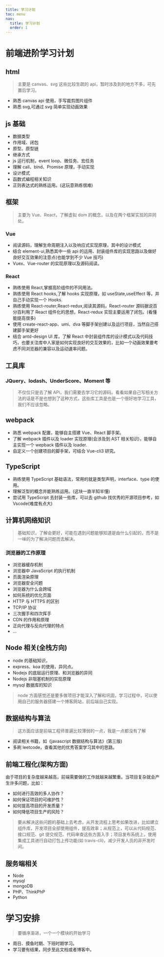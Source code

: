 ```yaml
---
title: 学习计划
toc: menu
nav:
  title: 学习计划
  order: 1
---
```


# 前端进阶学习计划

## html

> 主要是 canvas、svg 这些比较生疏的 api，暂时涉及到的地方不多，可先置后学习。

- 熟悉 canvas api 使用，手写裁剪图片组件
- 熟悉 svg,可通过 svg 简单实现动画效果

## js 基础

- 数据类型
- 作用域、闭包
- 原型、原型链
- 继承方式
- js 运行机制，event loop、微任务、宏任务
- 理解 call、bind、Promise 原理，手动实现
- 设计模式
- 函数式编程相关知识
- 正则表达式的熟练运用。(这玩意熟练很难)

## 框架

> 主要为 Vue、React，了解虚拟 dom 的概念，以及在两个框架实现的异同处。

### Vue

- 阅读源码，理解生命周期注入以及响应式实现原理，其中的设计模式
- 结合 element-ui,熟悉其中一些 api 的运用、封装组件库的实现思路以及做好良好交互效果的注意点(也能学到不少 Vue 技巧)
- Vuex、Vue-router 的实现原理以及源码阅读。

### React

- 熟练使用 React,掌握高阶组件的不同用法。
- 熟练使用 React hooks,了解 hooks 实现原理，如 useState,useEffect 等，并自己手动实现一个 Hooks.
- 熟练使用 React-router,React-redux,阅读其源码，React-router 源码据说百分百利用了 React 组件化的思想，React-redux 实现主要运用了闭包。(看懂能提高很多)
- 使用 create-react-app、umi、dva 等脚手架创建以及运行项目，当然自己搭建脚手架更好
- 结合 antd-design UI 库，了解 React 中封装组件库的设计模式以及代码技巧，也要关注库中人家是如何实现良好的交互效果的，比如一个动画效果要考虑不同浏览器的兼容以及运动速率问题。

## 工具库

### JQuery、lodash、UnderScore、Moment 等

> 不仅仅只是去了解 API，我们需要去学习它的源码。看看如果自己写相关方法的话是不是也想到了这种方式，这些库工具是也是一个很好地学习工具，我们不应该忽略。

## webpack

- 熟悉 webpack 配置，能够自主搭建 Vue、React 脚手架。
- 了解 webpack 插件以及 loader 实现原理(会涉及到 AST 相关知识)，能够自主实现一个 wepback 插件以及 loader.
- 自定义一个创建项目的脚手架，可结合 Vue-cli3 研究。

## TypeScript

- 熟练使用 TypeScript 基础语法，常用的就是类型声明，interface、type 的使用。
- 理解泛型的概念并能熟练运用。(这块一直半知半懂)
- 尝试用 TypeScript 去封装一些库，可以去 github 找优秀的开源项目参考，如 Vscode(难度有点大)

## 计算机网络知识

> 基础知识，了解会更好，可能在遇到问题能够知道是由什么引起的，而不是一味的为了解决问题而去解决。

### 浏览器的工作原理

- 浏览器缓存机制
- 浏览器中 JavaScript 的执行机制
- 页面渲染原理
- 浏览器安全问题
- 浏览器为什么会跨域
- 如何系统的优化页面
- HTTP 与 HTTPS 的区别
- TCP/IP 协议
- 三次握手和四次挥手
- CDN 的作用和原理
- 正向代理与反向代理的特点
- ...

## Node 相关(全栈方向)

- node 的基础知识，
- express、koa 的使用，异同点。
- Nodejs 的底层运行原理、和浏览器的异同
- Nodejs 非阻塞机制的实现原理
- mysql 数据库的知识

> node 方面感觉还是要多做项目才能深入了解和巩固，学习过程中，可以使用自己的服务器搭建一个博客网站，前后端自己实现。

## 数据结构与算法

> 这方面应该是前端工程师普遍比较薄弱的一点，我是一点都没有了解

- 阅读相关书籍，如《javascript 数据结构与算法》(第三版)
- 多刷 leetcode，查看其他的优秀答案学习其中的思路。

## 前端工程化(架构方面)

由于项目的复杂度越来越高，前端需要做的工作就越来越繁重。当项目复杂就会产生许多问题，比如：

- 如何进行高效的多人协作？
- 如何保证项目的可维护性？
- 如何提高项目的开发质量？
- 如何降低项目生产的风险？

> 要从解决这些问题的基础上去考虑，从开发流程上思考如果改进，比如建立组件库，开发项目全部使用组件，提高效率；从规范上，可以从代码规范、接口规范、git 提交规范、代码审查这些方面入手；项目发布系统上，使用集成工具进行自动打包上传功能(如 travis-cli)，减少开发人员的非开发时间。

## 服务端相关
+ Node
+ mysql
+ mongoDB
+ PHP、ThinkPhP
+ Python

# 学习安排

> 要循序渐进，一个一个模块的开始学习

- 周日、摸鱼时期、下班时期学习。
- 学习要有结果，同步至此文档或者博客中。
